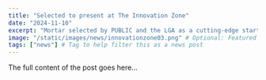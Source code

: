 ```yaml
---
title: "Selected to present at The Innovation Zone"
date: "2024-11-10"
excerpt: "Mortar selected by PUBLIC and the LGA as a cutting-edge startup applying technology to transform local services."
image: "/static/images/news/innovationzone03.png" # Optional: Featured image
tags: ["news"] # Tag to help filter this as a news post
---
```


The full content of the post goes here...